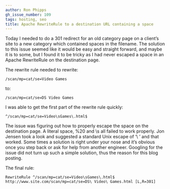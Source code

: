 ```yaml
---
author: Ron Phipps
gh_issue_number: 109
tags: hosting, seo
title: Apache RewriteRule to a destination URL containing a space
---
```


Today I needed to do a 301 redirect for an old category page on a client’s site to a new category which contained spaces in the filename. The solution to this issue seemed like it would be easy and straight forward, and maybe it is to some, but I found it to be tricky as I had never escaped a space in an Apache RewriteRule on the destination page.

The rewrite rule needed to rewrite:

```nohighlight
/scan/mp=cat/se=Video Games
```

to:

```nohighlight
/scan/mp=cat/se=DS Video Games
```

I was able to get the first part of the rewrite rule quickly:

```nohighlight
^/scan/mp=cat/se=Video\sGames\.html$
```

The issue was figuring out how to properly escape the space on the destination page. A literal space, %20 and \s all failed to work properly. Jon Jensen took a look and suggested a standard Unix escape of ‘\ ’ and that worked. Some times a solution is right under your nose and it’s obvious once you step back or ask for help from another engineer. Googling for the issue did not turn up such a simple solution, thus the reason for this blog posting.

The final rule:

```nohighlight
RewriteRule ^/scan/mp=cat/se=Video\sGames\.html$ http://www.site.com/scan/mp=cat/se=DS\ Video\ Games.html [L,R=301]
```
